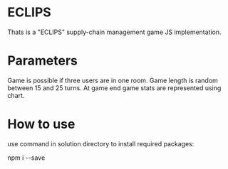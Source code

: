 # ECLIPS
Thats is a "ECLIPS" supply-chain management game JS implementation.

# Parameters

Game is possible if three users are in one room.
Game length is random between 15 and 25 turns.
At game end game stats are represented using chart.

# How to use

use command in solution directory to install required packages:

npm i --save
